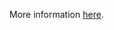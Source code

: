 More information [here](https://docs.bridgecrew.io/docs/ensure-alibaba-cloud-mongodb-instance-uses-ssl).
